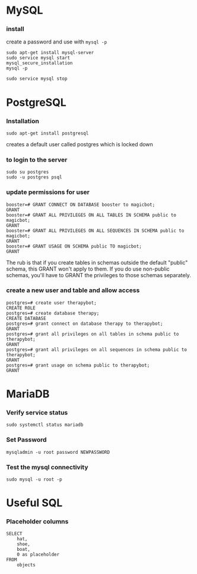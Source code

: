 # MySQL

### install
create a password and use with `mysql -p`

```
sudo apt-get install mysql-server
sudo service mysql start
mysql_secure_installation
mysql -p

sudo service mysql stop

````

# PostgreSQL

### Installation
```
sudo apt-get install postgresql
```
creates a default user called postgres which is locked down
### to login to the server
```
sudo su postgres
sudo -u postgres psql
```

### update permissions for user
```
booster=# GRANT CONNECT ON DATABASE booster to magicbot;                                                          
GRANT 
booster=# GRANT ALL PRIVILEGES ON ALL TABLES IN SCHEMA public to magicbot;                                        
GRANT                                                                                                             
booster=# GRANT ALL PRIVILEGES ON ALL SEQUENCES IN SCHEMA public to magicbot;                                     
GRANT
booster=# GRANT USAGE ON SCHEMA public TO magicbot;
GRANT
```
The rub is that if you create tables in schemas outside the default "public" schema, this GRANT won't apply to them. If you do use non-public schemas, you'll have to GRANT the privileges to those schemas separately.

### create a new user and table and allow access
```
postgres=# create user therapybot;
CREATE ROLE
postgres=# create database therapy;
CREATE DATABASE
postgres=# grant connect on database therapy to therapybot;
GRANT
postgres=# grant all privileges on all tables in schema public to therapybot;
GRANT
postgres=# grant all privileges on all sequences in schema public to therapybot;
GRANT
postgres=# grant usage on schema public to therapybot;
GRANT
```
# MariaDB

### Verify service status

```
sudo systemctl status mariadb

````

### Set Password
```
mysqladmin -u root password NEWPASSWORD
```

### Test the mysql connectivity

```
sudo mysql -u root -p
```

# Useful SQL

### Placeholder columns
```
SELECT
    hat,
    shoe,
    boat,
    0 as placeholder
FROM
    objects
```
